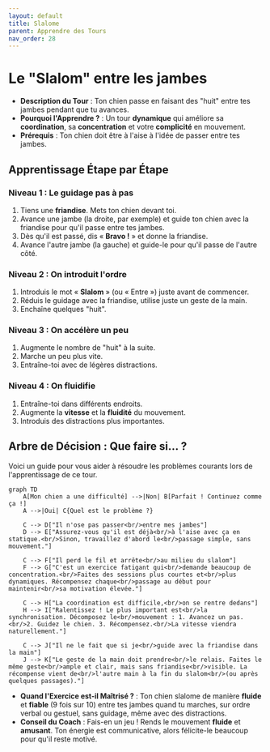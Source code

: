 ```yaml
---
layout: default
title: Slalome
parent: Apprendre des Tours
nav_order: 28
---
```


# Le "Slalom" entre les jambes

- **Description du Tour** : Ton chien passe en faisant des "huit" entre tes jambes pendant que tu avances.
- **Pourquoi l'Apprendre ?** : Un tour **dynamique** qui améliore sa **coordination**, sa **concentration** et votre **complicité** en mouvement.
- **Prérequis** : Ton chien doit être à l'aise à l'idée de passer entre tes jambes.

## Apprentissage Étape par Étape

### Niveau 1 : Le guidage pas à pas

1.  Tiens une **friandise**. Mets ton chien devant toi.
2.  Avance une jambe (la droite, par exemple) et guide ton chien avec la friandise pour qu'il passe entre tes jambes.
3.  Dès qu'il est passé, dis « **Bravo !** » et donne la friandise.
4.  Avance l'autre jambe (la gauche) et guide-le pour qu'il passe de l'autre côté.

### Niveau 2 : On introduit l'ordre

1.  Introduis le mot « **Slalom** » (ou « Entre ») juste avant de commencer.
2.  Réduis le guidage avec la friandise, utilise juste un geste de la main.
3.  Enchaîne quelques "huit".

### Niveau 3 : On accélère un peu

1.  Augmente le nombre de "huit" à la suite.
2.  Marche un peu plus vite.
3.  Entraîne-toi avec de légères distractions.

### Niveau 4 : On fluidifie

1.  Entraîne-toi dans différents endroits.
2.  Augmente la **vitesse** et la **fluidité** du mouvement.
3.  Introduis des distractions plus importantes.

## Arbre de Décision : Que faire si... ?

Voici un guide pour vous aider à résoudre les problèmes courants lors de l'apprentissage de ce tour.

```mermaid
graph TD
    A[Mon chien a une difficulté] -->|Non| B[Parfait ! Continuez comme ça !]
    A -->|Oui| C{Quel est le problème ?}

    C --> D["Il n'ose pas passer<br/>entre mes jambes"]
    D --> E["Assurez-vous qu'il est déjà<br/>à l'aise avec ça en statique.<br/>Sinon, travaillez d'abord le<br/>passage simple, sans mouvement."]

    C --> F["Il perd le fil et arrête<br/>au milieu du slalom"]
    F --> G["C'est un exercice fatigant qui<br/>demande beaucoup de concentration.<br/>Faites des sessions plus courtes et<br/>plus dynamiques. Récompensez chaque<br/>passage au début pour maintenir<br/>sa motivation élevée."]

    C --> H["La coordination est difficile,<br/>on se rentre dedans"]
    H --> I["Ralentissez ! Le plus important est<br/>la synchronisation. Décomposez le<br/>mouvement : 1. Avancez un pas.<br/>2. Guidez le chien. 3. Récompensez.<br/>La vitesse viendra naturellement."]

    C --> J["Il ne le fait que si je<br/>guide avec la friandise dans la main"]
    J --> K["Le geste de la main doit prendre<br/>le relais. Faites le même geste<br/>ample et clair, mais sans friandise<br/>visible. La récompense vient de<br/>l'autre main à la fin du slalom<br/>(ou après quelques passages)."]
```

- **Quand l'Exercice est-il Maîtrisé ?** : Ton chien slalome de manière **fluide** et **fiable** (9 fois sur 10) entre tes jambes quand tu marches, sur ordre verbal ou gestuel, sans guidage, même avec des distractions.
- **Conseil du Coach** : Fais-en un jeu ! Rends le mouvement **fluide** et **amusant**. Ton énergie est communicative, alors félicite-le beaucoup pour qu'il reste motivé. 
